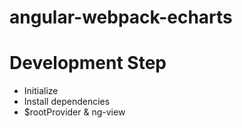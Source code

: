 # angular-webpack-echarts


# Development Step

- Initialize
- Install dependencies
- $rootProvider & ng-view


